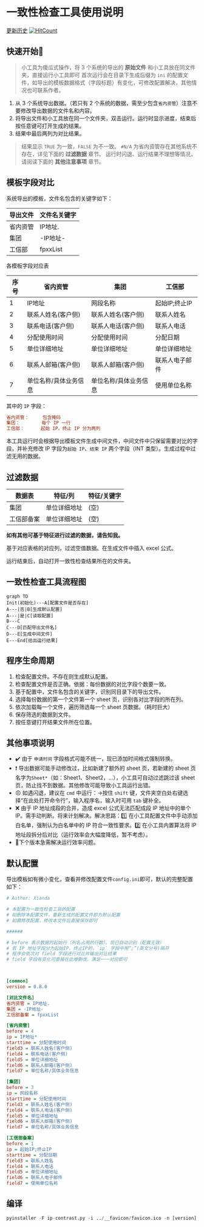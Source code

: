 # 一致性检查工具使用说明

[更新历史](https://github.com/thianda/xda-tools/blob/master/ip-contrast/CHANGELOG.md)  [![HitCount](http://hits.dwyl.io/thianda/xda-tools/ip-contrast.svg)](https://github.com/thianda/xda-tools/tree/master/ip-contrast) 

## 快速开始:green_heart:

> 小工具为傻瓜式操作，将 3 个系统的导出的 **原始文件** 和小工具放在同文件夹，直接运行小工具即可
> 首次运行会在目录下生成后缀为 `ini` 的配置文件，如导出的模板数据格式（字段标题）有变化，可修改配置解决，其他情况也可联系作者。

1. 从 3 个系统导出数据。（若只有 2 个系统的数据，需至少包含`省内资管`）注意不要修改导出数据的文件名和内容。
2. 将导出文件和小工具放在同一个文件夹，双击运行。运行时显示进度，结束后按任意键可打开生成的结果。
3. 结果中最后两列为对比结果。

> 结果显示 `TRUE` 为一致，`FALSE` 为不一致。
> `#N/A` 为省内资管存在其他系统不存在，详见下面的 **过滤数据** 章节。
> 运行时闪退、运行结果不理想等情况，请阅读下面的 **其他注意事项** 章节。

## 模板字段对比

系统导出的模板，文件名包含的关键字如下：

|导出文件|文件名关键字|
|-|-|
|省内资管|IP地址.|
|集团 |-IP地址-|
|工信部|fpxxList|

各模板字段对应表


| 序号 | 省内资管              | 集团                  | 工信部         |
| ---- | --------------------- | --------------------- | -------------- |
| 1    | IP地址                | 网段名称              | 起始IP;终止IP  |
| 2    | 联系人姓名(客户侧)    | 联系人姓名(客户侧)    | 联系人姓名     |
| 3    | 联系电话(客户侧)      | 联系人电话(客户侧)    | 联系人电话     |
| 4    | 分配使用时间          | 分配使用时间          | 分配日期       |
| 5    | 单位详细地址          | 单位详细地址          | 单位详细地址   |
| 6    | 联系人邮箱(客户侧)    | 联系人邮箱(客户侧)    | 联系人电子邮件 |
| 7    | 单位名称/具体业务信息 | 单位名称/具体业务信息 | 使用单位名称   |

其中的 `IP` 字段：

```ini
省内资管：     包含掩码
集团：        每个 IP 一行
工信部：      起始 IP，终止 IP 分为两列
```

本工具运行时会根据导出模板文件生成中间文件，中间文件中只保留需要对比的字段，并补充修改 IP 字段为`起始 IP`、`结束 IP` 两个字段（INT 类型）。生成过程中过滤无用的数据。

## 过滤数据

| 数据表     | 特征/列      | 特征/关键字 |
| ---------- | ------------ | ----------- |
| 集团       | 单位详细地址 | (空)        |
| 工信部备案 | 单位详细地址 | (空)        |

**如有其他可基于特征进行过滤的数据，请告知我。**

基于对应表格的对应列，过滤空值数据。在生成文件中插入 excel 公式。

运行结束后，自动打开一致性检查结果所在的文件夹。

## 一致性检查工具流程图

```mermaid
graph TD
Init(初始化)---A[配置文件是否存在]
A---|否|B[生成默认配置]
A---|是|C[读取配置]
B---C
C---D[匹配导出文件名]
D---E[生成中间文件]
E---End[给出运行结果]
```

## 程序生命周期

1. 检查配置文件。不存在则生成默认配置。
2. 检查配置文件是否正确。依据：每份数据的对比字段个数要一致。
3. 基于配置中，文件名包含的关键字，识别同目录下的导出文件。
4. 选择每份数据的第一个文件第一个 sheet 页，识别各对比字段的所在列。
5. 依次加载每一个文件，遍历筛选每一个 sheet 页数据。（耗时巨大）
6. 保存筛选的数据到文件。
7. 按任意键打开结果文件所在位置。

## 其他事项说明

- :heavy_check_mark: 由于 `申请时间` 字段格式可能不统一，现已添加时间格式强制转换。 
- :heavy_exclamation_mark: 导出数据可能手动修改过，比如新建了额外的 sheet 页，若新建的 sheet 页名字为`Sheet*`（如：Sheet1、Sheet2，...），小工具可自动过滤跳过该 sheet 页，防止找不到数据。其他修改可能导致小工具运行出错。
- :persevere: 如遇闪退，建议在 `cmd` 中运行：->按住 `shift` 键，文件夹空白处右键选择“在此处打开命令行”，输入程序名，输入时可用 `tab` 键补全。 
- :x: ​由于 IP 地址成段的合并，造成 excel 公式无法匹配成段 IP 地址中的单个 IP。需手动判断。将来计划解决。解决思路：:one: 在小工具配置文件中手动添加白名单，强制认为白名单中的 IP 符合一致性要求。:two: 在小工具内置算法将 IP 地址段拆分后对比（运行效率会大幅度降低，暂不考虑）。
- :rocket: ​下个版本急需解决运行效率问题。

## 默认配置

导出模板如有微小变化，查看并修改配置文件`config.ini`即可，默认的完整配置如下：

```ini
# Author: Xianda

# 本配置为一致性检查工具的配置
# 如删除本配置文件，重新生成的配置文件即为默认配置
# 如需修改配置，修改本文件后直接保存即可

######

# before 表示数据的起始行（列名占用的行数）。现已自动识别（配置无效）
# 若 IP 地址字段分为起始IP、终止IP的，`ip` 字段中用“;”(英文分号)隔开
# 程序会依次对 field 字段进行对比并输出对比结果
# field 字段有变化可直接在此增删改，满足一一对应即可



[common]
version = 0.8.0

[对比文件名]
省内资管 = IP地址.
集团 = -IP地址-
工信部备案 = fpxxList

[省内资管]
before = 4
ip = IP地址*
starttime = 分配使用时间
field3 = 联系人姓名(客户侧)
field4 = 联系电话(客户侧)
field5 = 单位详细地址
field6 = 联系人邮箱(客户侧)
field7 = 单位名称/具体业务信息

[集团]
before = 3
ip = 网段名称
starttime = 分配使用时间
field3 = 联系人姓名(客户侧)
field4 = 联系人电话(客户侧)
field5 = 单位详细地址
field6 = 联系人邮箱(客户侧)
field7 = 单位名称/具体业务信息

[工信部备案]
before = 1
ip = 起始IP;终止IP
starttime = 分配日期
field3 = 联系人姓名
field4 = 联系人电话
field5 = 单位详细地址
field6 = 联系人电子邮件
field7 = 使用单位名称
```

## 编译

```python
pyinstaller -F ip-contrast.py -i ../__favicon/favicon.ico -n [version]
```

